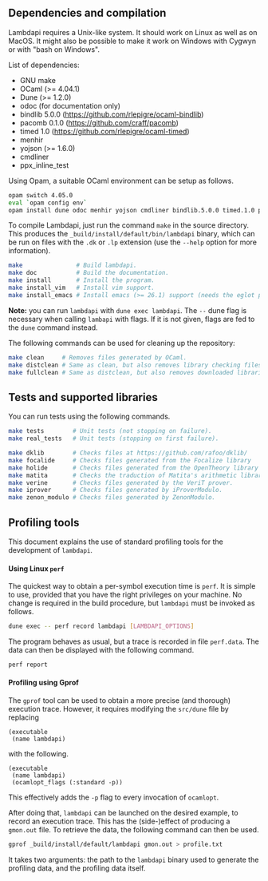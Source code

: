 Dependencies and compilation
----------------------------

Lambdapi requires a Unix-like system. It should work on Linux as well as on
MacOS. It might also be possible to make it work on Windows with Cygwyn or
with "bash on Windows".

List of dependencies:
 - GNU make
 - OCaml (>= 4.04.1)
 - Dune (>= 1.2.0)
 - odoc (for documentation only)
 - bindlib 5.0.0 (https://github.com/rlepigre/ocaml-bindlib)
 - pacomb 0.1.0 (https://github.com/craff/pacomb)
 - timed 1.0 (https://github.com/rlepigre/ocaml-timed)
 - menhir
 - yojson (>= 1.6.0)
 - cmdliner
 - ppx\_inline\_test

Using Opam, a suitable OCaml environment can be setup as follows.
```bash
opam switch 4.05.0
eval `opam config env`
opam install dune odoc menhir yojson cmdliner bindlib.5.0.0 timed.1.0 pacomb ppx_inline_test
```

To compile Lambdapi, just run the command `make` in the source directory.
This produces the `_build/install/default/bin/lambdapi` binary, which can
be run on files with the `.dk` or `.lp` extension (use the `--help` option
for more information).

```bash
make               # Build lambdapi.
make doc           # Build the documentation.
make install       # Install the program.
make install_vim   # Install vim support.
make install_emacs # Install emacs (>= 26.1) support (needs the eglot package)
```

**Note:** you can run `lambdapi` with `dune exec lambdapi`.
The `--` dune flag is necessary when calling `lambapi` with flags.
If it is not given, flags are fed to the `dune` command instead.

The following commands can be used for cleaning up the repository:
```bash
make clean     # Removes files generated by OCaml.
make distclean # Same as clean, but also removes library checking files.
make fullclean # Same as distclean, but also removes downloaded libraries.
```

Tests and supported libraries
-----------------------------

You can run tests using the following commands.
```bash
make tests        # Unit tests (not stopping on failure).
make real_tests   # Unit tests (stopping on first failure).

make dklib        # Checks files at https://github.com/rafoo/dklib/
make focalide     # Checks files generated from the Focalize library
make holide       # Checks files generated from the OpenTheory library
make matita       # Checks the traduction of Matita's arithmetic library.
make verine       # Checks files generated by the VeriT prover.
make iprover      # Checks files generated by iProverModulo.
make zenon_modulo # Checks files generated by ZenonModulo.
```

Profiling tools
---------------

This document explains the use of standard profiling tools for the development
of `lambdapi`.

#### Using Linux `perf`

The quickest way to obtain a per-symbol execution time is `perf`. It is simple
to use, provided that you have the right privileges on your machine. No change
is required in the build procedure, but `lambdapi` must be invoked as follows.
```bash
dune exec -- perf record lambdapi [LAMBDAPI_OPTIONS]
```
The program behaves as usual, but a trace is recorded in file `perf.data`. The
data can then be displayed with the following command.
```bash
perf report
```

#### Profiling using Gprof

The `gprof` tool can be used to obtain a more precise (and thorough) execution
trace. However, it requires modifying the `src/dune` file by replacing
```
(executable
 (name lambdapi)
```
with the following.
```
(executable
 (name lambdapi)
 (ocamlopt_flags (:standard -p))
```
This effectively adds the `-p` flag to every invocation of `ocamlopt`.

After doing that, `lambdapi` can be launched on the desired example, to record
an execution trace. This has the (side-)effect of producing a `gmon.out` file.
To retrieve the data, the following command can then be used.
```bash
gprof _build/install/default/lambdapi gmon.out > profile.txt
```
It takes two arguments: the path to the `lambdapi` binary used to generate the
profiling data, and the profiling data itself.
